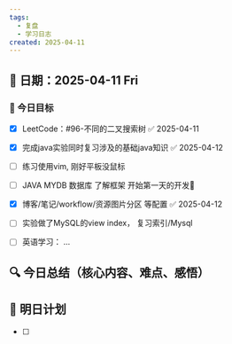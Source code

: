 ```yaml
---
tags:
  - 复盘
  - 学习日志
created: 2025-04-11
---
```


## 📅 日期：2025-04-11 Fri

### 📌 今日目标

- [x] LeetCode：#96-不同的二叉搜索树 ✅ 2025-04-11
- [x] 完成java实验同时复习涉及的基础java知识 ✅ 2025-04-12
- [ ] 练习使用vim, 刚好平板没鼠标
- [ ] JAVA MYDB 数据库 了解框架 开始第一天的开发🛫 
- [x] 博客/笔记/workflow/资源图片分区 等配置 ✅ 2025-04-12
- [ ] 实验做了MySQL的view index， 复习索引/Mysql
- [ ] 英语学习：
...



## 🔍 今日总结（核心内容、难点、感悟）

## 🧩 明日计划
- [ ] 

